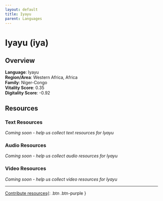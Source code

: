 ```yaml
---
layout: default
title: Iyayu
parent: Languages
---
```


# Iyayu (iya)

## Overview

**Language**: Iyayu  
**Region/Area**: Western Africa, Africa  
**Family**: Niger-Congo  
**Vitality Score**: 0.35  
**Digitality Score**: -0.92  

## Resources

### Text Resources
*Coming soon - help us collect text resources for Iyayu*

### Audio Resources
*Coming soon - help us collect audio resources for Iyayu*

### Video Resources
*Coming soon - help us collect video resources for Iyayu*

---

[Contribute resources](https://fairtrain.github.io/){: .btn .btn-purple }
